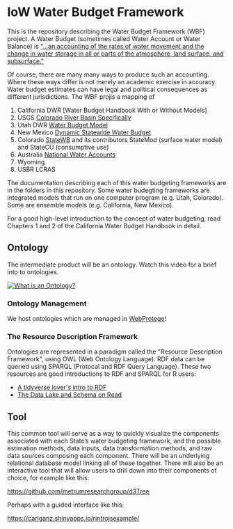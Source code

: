 # IoW Water Budget Framework

This is the repository describing the Water Budget Framework (WBF) project. A Water Budget (sometimes called Water Account or Water Balance) is ["...an accounting of the rates of water movement and the change in water storage in all or parts of the atmosphere, land surface, and subsurface."](https://water.usgs.gov/watercensus/AdHocComm/Background/WaterBudgets-FoundationsforEffectiveWater-ResourcesandEnvironmentalManagement.pdf)

Of course, there are many many ways to produce such an accounting. Where these ways differ is not merely an academic exercise in accuracy. Water budget estimates can have legal and political consequences as different jurisdictions.
The WBF projis a mapping of

1. California DWR [Water Budget Handbook With or Without Models]
2. USGS [Colorado River Basin Specifically](https://www.usgs.gov/mission-areas/water-resources/science/colorado-river-basin-focus-area-study?qt-science_center_objects=0#qt-science_center_objects)
3. Utah DWR [Water Budget Model](https://www.westernstateswater.org/utah-division-of-water-resources-water-budget-program-methods-description/)
4. New Mexico [Dynamic Statewide Water Budget](https://nmwrri.nmsu.edu/new-mexico-dynamic-statewide-water-budget/)
5. Colorado [StateWB](https://www.colorado.gov/pacific/cdss/statewb) and its contributors StateMod (surface water model) and StateCU (consumptive use)
6. Australia [National Water Accounts](http://www.bom.gov.au/water/nwa/2018/)
7. Wyoming
8. USBR LCRAS

The documentation describing each of this water budgeting frameworks are in the folders in this repository. Some water budegting frameworks are integrated models that run on one computer program (e.g. Utah, Colorado). Some are ensemble models (e.g. California, New Mexico). 

For a good high-level introduction to the concept of water budgeting, read Chapters 1 and 2 of the California Water Budget Handbook in detail.

## Ontology

The intermediate product will be an ontology. Watch this video for a brief into to ontologies.

[![What is an Ontology?](https://www.youtube.com/watch?v=jfUPLuPL3Ho)](https://www.youtube.com/watch?v=jfUPLuPL3Ho)




### Ontology Management
We host ontologies which are managed in [WebProtege](https://webprotege.stanford.edu)! 

### The Resource Description Framework

Ontologies are represented in a paradigm called the "Resource Description Framework", using
 OWL (Web Ontology Language). RDF data can be queried using SPARQL (Protocal and RDF Query Language). These two resources are good introductions to RDF and SPARQL for R users:
 
 - [A tidyverse lover's intro to RDF](https://cran.r-project.org/web/packages/rdflib/vignettes/rdf_intro.html)
 - [The Data Lake and Schema on Read](https://docs.ropensci.org/rdflib/articles/articles/data-lake.html)

## Tool

This common tool will serve as a way to quickly visualize the components associated with each State’s water budgeting framework, and the possible estimation methods, data inputs, data transformation methods, and raw data sources composing each component. There will be an underlying relational database model linking all of these together. There will also be an interactive tool that will allow users to drill down into their components of choice, for example like this:

 https://github.com/metrumresearchgroup/d3Tree

Perhaps with a guided interface like this: 

https://carlganz.shinyapps.io/rintrojsexample/
